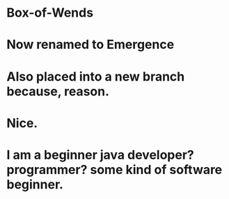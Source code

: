 # Box-of-Wends
# Now renamed to Emergence
# Also placed into a new branch because, reason.
# Nice.
# I am a beginner java developer? programmer? some kind of software beginner.
# 
